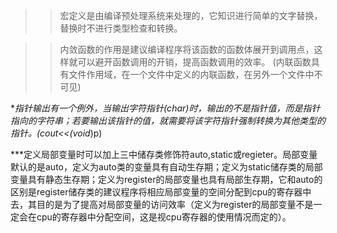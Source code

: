>>宏定义是由编译预处理系统来处理的，它知识进行简单的文字替换，替换时不进行类型检查和转换。

>>内敛函数的作用是建议编译程序将该函数的函数体展开到调用点，这样就可以避开函数调用的开销，提高函数调用的效率。
(内联函数具有文件作用域，在一个文件中定义的内联函数，在另外一个文件中不可见)

***指针输出有一个例外，当输出字符指针(char*)时，输出的不是指针值，而是指针指向的字符串；若要输出该指针的值，就需要将该字符指针强制转换为其他类型的指针。(cout<<(void*)p)

***定义局部变量时可以加上三中储存类修饰符auto,static或regieter。局部变量默认的是auto，定义为auto类的变量具有自动生存期；定义为static储存类的局部变量具有静态生存期；定义为register的局部变量也具有局部生存期，它和auto的区别是register储存类的建议程序将相应局部变量的空间分配到cpu的寄存器中去，其目的是为了提高对局部变量的访问效率（定义为register的局部变量不是一定会在cpu的寄存器中分配空间，这是视cpu寄存器的使用情况而定的）。
